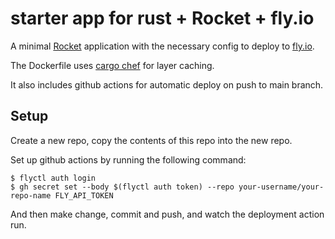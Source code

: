 # starter app for rust + Rocket + fly.io

A minimal [Rocket](https://rocket.rs/) application with the necessary config to deploy to [fly.io](https://fly.io).

The Dockerfile uses [cargo chef](https://crates.io/crates/cargo-chef) for layer caching.

It also includes github actions for automatic deploy on push to main branch.

## Setup

Create a new repo, copy the contents of this repo into the new repo.

Set up github actions by running the following command:

```
$ flyctl auth login
$ gh secret set --body $(flyctl auth token) --repo your-username/your-repo-name FLY_API_TOKEN
```

And then make change, commit and push, and watch the deployment action run.
